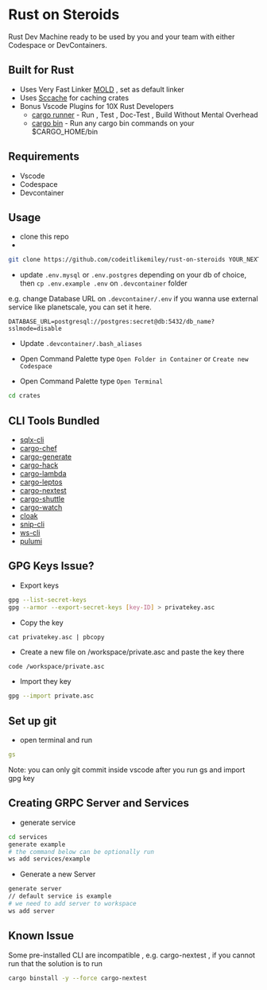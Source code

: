 # Rust on Steroids

Rust Dev Machine ready to be used by you and your team with either Codespace or DevContainers.

## Built for Rust
- Uses Very Fast Linker [MOLD](https://github.com/rui314/mold) , set as default linker
- Uses [Sccache](https://github.com/mozilla/sccache) for caching crates
- Bonus Vscode Plugins for 10X Rust Developers
  - [cargo runner](https://marketplace.visualstudio.com/items?itemName=masterustacean.cargo-runner) - Run , Test , Doc-Test , Build Without Mental Overhead
  - [cargo bin](https://marketplace.visualstudio.com/items?itemName=masterustacean.cargo-bin) - Run any cargo bin commands on your $CARGO_HOME/bin

## Requirements
- Vscode
- Codespace
- Devcontainer

## Usage
- clone this repo 
- 
```sh
git clone https://github.com/codeitlikemiley/rust-on-steroids YOUR_NEXT_BIG_PROJECT
```

- update `.env.mysql` or `.env.postgres` depending on your db of choice, then `cp .env.example .env` on `.devcontainer` folder

e.g. change Database URL on `.devcontainer/.env` if you wanna use external service like planetscale, you can set it here.

```
DATABASE_URL=postgresql://postgres:secret@db:5432/db_name?sslmode=disable
```

- Update `.devcontainer/.bash_aliases` 

- Open Command Palette type `Open Folder in Container` or `Create new Codespace`

- Open Command Palette type `Open Terminal`

```sh
cd crates
```

## CLI Tools Bundled

- [sqlx-cli](https://github.com/launchbadge/sqlx/blob/main/sqlx-cli/README.md)
- [cargo-chef](https://github.com/LukeMathWalker/cargo-chef)
- [cargo-generate](https://github.com/cargo-generate/cargo-generate)
- [cargo-hack](https://github.com/taiki-e/cargo-hack)
- [cargo-lambda](https://www.cargo-lambda.info/guide/getting-started.html)
- [cargo-leptos](https://book.leptos.dev/ssr/21_cargo_leptos.html)
- [cargo-nextest](https://nexte.st)
- [cargo-shuttle](https://docs.shuttle.rs/introduction/welcome)
- [cargo-watch](https://watchexec.github.io/docs/glob-patterns.html)
- [cloak](https://cloak.software/docs/getting-started/introduction/)
- [snip-cli](https://github.com/codeitlikemiley/snip-cli)
- [ws-cli](https://github.com/codeitlikemiley/ws-cli)
- [pulumi](https://www.pulumi.com/docs/)

## GPG Keys Issue?

- Export keys
```sh
gpg --list-secret-keys
gpg --armor --export-secret-keys [key-ID] > privatekey.asc
```

- Copy the key
```
cat privatekey.asc | pbcopy
```

- Create a new file on /workspace/private.asc and paste the key there

```sh
code /workspace/private.asc
```

- Import they key
```sh
gpg --import private.asc
```

## Set up git
- open terminal and run

```yml
gs
```

Note: you can only git commit inside vscode after you run gs and import gpg key 

## Creating GRPC Server and Services

- generate service
```sh
cd services
generate example 
# the command below can be optionally run
ws add services/example
```

- Generate a new Server
```sh
generate server
// default service is example
# we need to add server to workspace
ws add server
```

## Known Issue
Some pre-installed CLI are incompatible , e.g. cargo-nextest , if you cannot run that 
the solution is to run

```sh
cargo binstall -y --force cargo-nextest
```